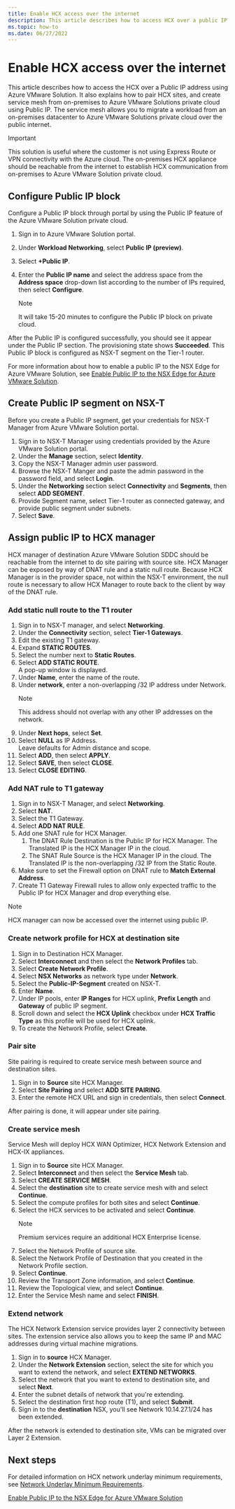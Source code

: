 ```yaml
---
title: Enable HCX access over the internet
description: This article describes how to access HCX over a public IP address using Azure VMware solution.
ms.topic: how-to
ms.date: 06/27/2022
---
```

# Enable HCX access over the internet

This article describes how to access the HCX over a Public IP address using Azure VMware Solution. It also explains how to pair HCX sites, and create service mesh from on-premises to Azure VMware Solutions private cloud using Public IP. The service mesh allows you to migrate a workload from an on-premises datacenter to Azure VMware Solutions private cloud over the public internet.   

> [!IMPORTANT] 
> This solution is useful where the customer is not using Express Route or VPN connectivity with the Azure cloud. The on-premises HCX appliance should be reachable from the internet to establish HCX communication from on-premises to Azure VMware Solution private cloud. 

## Configure Public IP block  

Configure a Public IP block through portal by using the Public IP feature of the Azure VMware Solution private cloud. 

1. Sign in to Azure VMware Solution portal. 
1. Under **Workload Networking**, select **Public IP (preview)**.

1. Select **+Public IP**. 
1. Enter the **Public IP name** and select the address space from the **Address space** drop-down list according to the number of IPs required, then select **Configure**.
   >[!Note]
   > It will take 15-20 minutes to configure the Public IP block on private cloud. 

After the Public IP is configured successfully, you should see it appear under the Public IP section. The provisioning state shows **Succeeded**. This Public IP block is configured as NSX-T segment on the Tier-1 router.

For more information about how to enable a public IP to the NSX Edge for Azure VMware Solution, see [Enable Public IP to the NSX Edge for Azure VMware Solution](https://docs.microsoft.com/azure/azure-vmware/enable-public-ip-nsx-edge). 

## Create Public IP segment on NSX-T 
Before you create a Public IP segment, get your credentials for NSX-T Manager from Azure VMware Solution portal. 

1. Sign in to NSX-T Manager using credentials provided by the Azure VMware Solution portal. 
1. Under the **Manage** section, select **Identity**.
1. Copy the NSX-T Manager admin user password.  
1. Browse the NSX-T Manger and paste the admin password in the password field, and select **Login**. 
1. Under the **Networking** section select **Connectivity** and **Segments**, then select **ADD SEGMENT**.
1. Provide Segment name, select Tier-1 router as connected gateway, and provide public segment under subnets. 
1. Select **Save**.   

## Assign public IP to HCX manager
HCX manager of destination Azure VMware Solution SDDC should be reachable from the internet to do site pairing with source site.  HCX Manager can be exposed by way of DNAT rule and a static null route.  Because HCX Manager is in the provider space, not within the NSX-T environment, the null route is necessary to allow HCX Manager to route back to the client by way of the DNAT rule. 

### Add static null route to the T1 router 
1. Sign in to NSX-T manager, and select **Networking**.
1. Under the **Connectivity** section, select **Tier-1 Gateways**.
1. Edit the existing T1 gateway.
1. Expand **STATIC ROUTES**.
1. Select the number next to **Static Routes**.
1. Select **ADD STATIC ROUTE**.  
    A pop-up window is displayed.
1. Under **Name**, enter the name of the route.
1. Under **network**, enter a non-overlapping /32 IP address under Network.  
    >[!NOTE]
    > This address should not overlap with any other IP addresses on the network.
1. Under **Next hops**, select **Set**.
1. Select **NULL** as IP Address.  
   Leave defaults for Admin distance and scope. 
1. Select **ADD**, then select **APPLY**. 
1. Select **SAVE**, then select **CLOSE**.
1. Select **CLOSE EDITING**.

### Add NAT rule to T1 gateway
 
1. Sign in to NSX-T Manager, and select **Networking**.
1. Select **NAT**.
1. Select the T1 Gateway.
1. Select **ADD NAT RULE**.
1. Add one SNAT rule for HCX Manager.
    1. The DNAT Rule Destination is the Public IP for HCX Manager. The Translated IP is the HCX Manager IP in the cloud.
    1. The SNAT Rule Source is the HCX Manager IP in the cloud.  The Translated IP is the non-overlapping /32 IP from the Static Route.
1. Make sure to set the Firewall option on DNAT rule to **Match External Address**.
1. Create T1 Gateway Firewall rules to allow only expected traffic to the Public IP for HCX Manager and drop everything else.  

>[!NOTE]
> HCX manager can now be accessed over the internet using public IP.  

### Create network profile for HCX at destination site
1. Sign in to Destination HCX Manager.
1. Select **Interconnect** and then select the **Network Profiles** tab. 
1. Select **Create Network Profile**. 
1. Select **NSX Networks** as network type under **Network**.
1. Select the **Public-IP-Segment** created on NSX-T.
1. Enter **Name**.
1. Under IP pools, enter **IP Ranges** for HCX uplink, **Prefix Length** and **Gateway** of public IP segment. 
1. Scroll down and select the **HCX Uplink** checkbox under **HCX Traffic Type** as this profile will be used for HCX uplink.
1. To create the Network Profile, select **Create**.

### Pair site
Site pairing is required to create service mesh between source and destination sites. 

1. Sign in to **Source** site HCX Manager.
1. Select **Site Pairing** and select **ADD SITE PAIRING**. 
1. Enter the remote HCX URL and sign in credentials, then select **Connect**.

After pairing is done, it will appear under site pairing.  

### Create service mesh
Service Mesh will deploy HCX WAN Optimizer, HCX Network Extension and HCX-IX appliances. 
1. Sign in to **Source** site HCX Manager.
1. Select **Interconnect** and then select the **Service Mesh** tab.
1. Select **CREATE SERVICE MESH**. 
1. Select the **destination** site to create service mesh with and select **Continue**. 
1. Select the compute profiles for both sites and select **Continue**.
1. Select the HCX services to be activated and select **Continue**. 
   >[!Note]
   >Premium services require an additional HCX Enterprise license.   
1. Select the Network Profile of source site.
1. Select the Network Profile of Destination that you created in the Network Profile section.
1. Select **Continue**.
1. Review the Transport Zone information, and select **Continue**. 
1. Review the Topological view, and select **Continue**.
1. Enter the Service Mesh name and select **FINISH**. 

### Extend network 
The HCX Network Extension service provides layer 2 connectivity between sites. The extension service also allows you to keep the same IP and MAC addresses during virtual machine migrations. 
1. Sign in to **source** HCX Manager. 
1. Under the **Network Extension** section, select the site for which you want to extend the network, and select **EXTEND NETWORKS**. 
1. Select the network that you want to extend to destination site, and select **Next**. 
1. Enter the subnet details of network that you're extending.
1. Select the destination first hop route (T1), and select **Submit**.
1. Sign in to the **destination** NSX, you'll see Network 10.14.27.1/24 has been extended. 

After the network is extended to destination site, VMs can be migrated over Layer 2 Extension. 

## Next steps 
For detailed information on HCX network underlay minimum requirements, see [Network Underlay Minimum Requirements](https://docs.vmware.com/en/VMware-HCX/4.3/hcx-user-guide/GUID-8128EB85-4E3F-4E0C-A32C-4F9B15DACC6D.html).

[Enable Public IP to the NSX Edge for Azure VMware Solution](https://docs.microsoft.com/azure/azure-vmware/enable-public-ip-nsx-edge)



